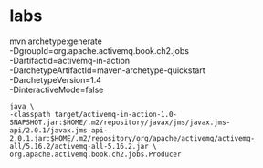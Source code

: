 # labs

mvn archetype:generate \
    -DgroupId=org.apache.activemq.book.ch2.jobs \
    -DartifactId=activemq-in-action \
    -DarchetypeArtifactId=maven-archetype-quickstart \
    -DarchetypeVersion=1.4 \
    -DinteractiveMode=false

```
java \
-classpath target/activemq-in-action-1.0-SNAPSHOT.jar:$HOME/.m2/repository/javax/jms/javax.jms-api/2.0.1/javax.jms-api-2.0.1.jar:$HOME/.m2/repository/org/apache/activemq/activemq-all/5.16.2/activemq-all-5.16.2.jar \
org.apache.activemq.book.ch2.jobs.Producer 
```
